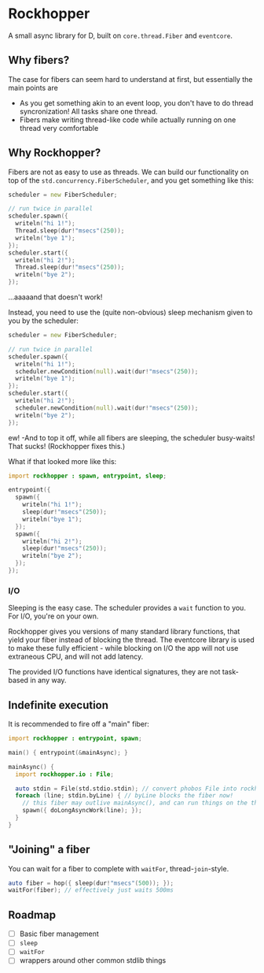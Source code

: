 # Rockhopper

A small async library for D, built on `core.thread.Fiber` and `eventcore`.

## Why fibers?

The case for fibers can seem hard to understand at first, but essentially the main points are
 - As you get something akin to an event loop, you don't have to do thread syncronization! All tasks share one thread.
 - Fibers make writing thread-like code while actually running on one thread very comfortable

## Why Rockhopper?

Fibers are not as easy to use as threads.
We can build our functionality on top of the `std.concurrency.FiberScheduler`, and you get something like this:
```d
scheduler = new FiberScheduler;

// run twice in parallel
scheduler.spawn({
  writeln("hi 1!");
  Thread.sleep(dur!"msecs"(250));
  writeln("bye 1");
});
scheduler.start({
  writeln("hi 2!");
  Thread.sleep(dur!"msecs"(250));
  writeln("bye 2");
});
```

...aaaaand that doesn't work!

Instead, you need to use the (quite non-obvious) sleep mechanism given to you by the scheduler:
```d
scheduler = new FiberScheduler;

// run twice in parallel
scheduler.spawn({
  writeln("hi 1!");
  scheduler.newCondition(null).wait(dur!"msecs"(250));
  writeln("bye 1");
});
scheduler.start({
  writeln("hi 2!");
  scheduler.newCondition(null).wait(dur!"msecs"(250));
  writeln("bye 2");
});
```

ew! -And to top it off, while all fibers are sleeping, the scheduler busy-waits! That sucks! (Rockhopper fixes this.)

What if that looked more like this:
```d
import rockhopper : spawn, entrypoint, sleep;

entrypoint({
  spawn({
    writeln("hi 1!");
    sleep(dur!"msecs"(250));
    writeln("bye 1");
  });
  spawn({
    writeln("hi 2!");
    sleep(dur!"msecs"(250));
    writeln("bye 2");
  });
});
```

### I/O

Sleeping is the easy case. The scheduler provides a `wait` function to you.
For I/O, you're on your own.

Rockhopper gives you versions of many standard library functions, that yield your fiber instead of blocking the thread.
The eventcore library is used to make these fully efficient - while blocking on I/O the app will not use extraneous CPU,
and will not add latency.

The provided I/O functions have identical signatures, they are not task-based in any way.

## Indefinite execution

It is recommended to fire off a "main" fiber:
```d
import rockhopper : entrypoint, spawn;

main() { entrypoint(&mainAsync); }

mainAsync() {
  import rockhopper.io : File;

  auto stdin = File(std.stdio.stdin); // convert phobos File into rockhopper File
  foreach (line; stdin.byLine) { // byLine blocks the fiber now!
    // this fiber may outlive mainAsync(), and can run things on the thread while the main one is waiting for a line
    spawn({ doLongAsyncWork(line); });
  }
}
```

## "Joining" a fiber
You can wait for a fiber to complete with `waitFor`, thread-`join`-style.

```d
auto fiber = hop({ sleep(dur!"msecs"(500)); });
waitFor(fiber); // effectively just waits 500ms
```

## Roadmap

- [ ] Basic fiber management
- [ ] `sleep`
- [ ] `waitFor`
- [ ] wrappers around other common stdlib things
